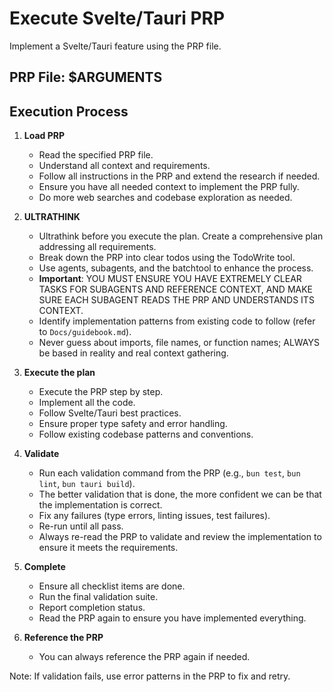 # Execute Svelte/Tauri PRP

Implement a Svelte/Tauri feature using the PRP file.

## PRP File: $ARGUMENTS

## Execution Process

1. **Load PRP**
   - Read the specified PRP file.
   - Understand all context and requirements.
   - Follow all instructions in the PRP and extend the research if needed.
   - Ensure you have all needed context to implement the PRP fully.
   - Do more web searches and codebase exploration as needed.

2. **ULTRATHINK**
   - Ultrathink before you execute the plan. Create a comprehensive plan addressing all requirements.
   - Break down the PRP into clear todos using the TodoWrite tool.
   - Use agents, subagents, and the batchtool to enhance the process.
   - **Important**: YOU MUST ENSURE YOU HAVE EXTREMELY CLEAR TASKS FOR SUBAGENTS AND REFERENCE CONTEXT, AND MAKE SURE EACH SUBAGENT READS THE PRP AND UNDERSTANDS ITS CONTEXT.
   - Identify implementation patterns from existing code to follow (refer to `Docs/guidebook.md`).
   - Never guess about imports, file names, or function names; ALWAYS be based in reality and real context gathering.

3. **Execute the plan**
   - Execute the PRP step by step.
   - Implement all the code.
   - Follow Svelte/Tauri best practices.
   - Ensure proper type safety and error handling.
   - Follow existing codebase patterns and conventions.

4. **Validate**
   - Run each validation command from the PRP (e.g., `bun test`, `bun lint`, `bun tauri build`).
   - The better validation that is done, the more confident we can be that the implementation is correct.
   - Fix any failures (type errors, linting issues, test failures).
   - Re-run until all pass.
   - Always re-read the PRP to validate and review the implementation to ensure it meets the requirements.

5. **Complete**
   - Ensure all checklist items are done.
   - Run the final validation suite.
   - Report completion status.
   - Read the PRP again to ensure you have implemented everything.

6. **Reference the PRP**
   - You can always reference the PRP again if needed.

Note: If validation fails, use error patterns in the PRP to fix and retry.
